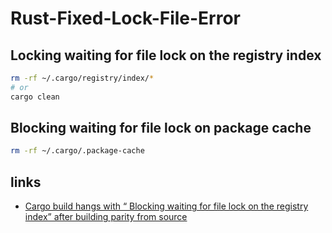 # Rust-Fixed-Lock-File-Error

## Locking waiting for file lock on the registry index

```bash
rm -rf ~/.cargo/registry/index/*
# or
cargo clean
```

## Blocking waiting for file lock on package cache

```bash
rm -rf ~/.cargo/.package-cache
```

## links

- [Cargo build hangs with “ Blocking waiting for file lock on the registry index” after building parity from source](https://stackoverflow.com/questions/47565203/cargo-build-hangs-with-blocking-waiting-for-file-lock-on-the-registry-index-a?rq=1)
